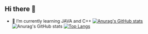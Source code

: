 ## Hi there 👋

<!--
**beinuela/beinuela** is a ✨ _special_ ✨ repository because its `README.md` (this file) appears on your GitHub profile.

Here are some ideas to get you started:

- 🔭 I’m currently working on ...
- 🌱 I’m currently learning ...
- 👯 I’m looking to collaborate on ...
- 🤔 I’m looking for help with ...
- 💬 Ask me about ...
- 📫 How to reach me: ...
- 😄 Pronouns: ...
- ⚡ Fun fact: ...
--> 
- 🌱 I’m currently learning JAVA and C++
[![Anurag's GitHub stats](https://github-readme-stats.vercel.app/api?beinuela=anuraghazra)](https://github.com/anuraghazra/github-readme-stats)
![Anurag's GitHub stats](https://github-readme-stats.vercel.app/api?beinuela=anuraghazra&show_icons=true&theme=radical)
[![Top Langs](https://github-readme-stats.vercel.app/api/top-langs/?beinuela=anuraghazra&layout=compact)](https://github.com/anuraghazra/github-readme-stats)
